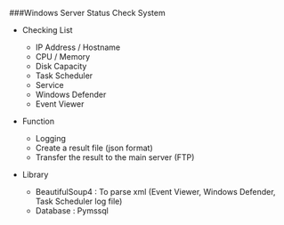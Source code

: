 ###Windows Server Status Check System

+ Checking List
    * IP Address / Hostname
    * CPU / Memory
    * Disk Capacity
    * Task Scheduler
    * Service
    * Windows Defender
    * Event Viewer

+ Function
    * Logging
    * Create a result file (json format)
    * Transfer the result to the main server (FTP)
    
+ Library
    * BeautifulSoup4 : To parse xml (Event Viewer, Windows Defender, Task Scheduler log file)
    * Database : Pymssql
    